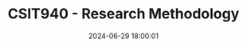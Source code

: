 ---
layout: post
title: CSIT940 - Research Methodology
date: 2024-06-29 18:00:01
description: My Learning on CSIT940
tags: projects learning uow
categories: learning
giscus_comments: true
featured: true
---